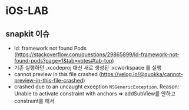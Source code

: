 # iOS-LAB

## snapkit 이슈
- ld: framework not found Pods (https://stackoverflow.com/questions/29865899/ld-framework-not-found-pods?page=1&tab=votes#tab-top)
-  기존 실행하던 .xcodeproj 대신 새로 생성된 .xcworkspace 를 실행
- cannot preview in this file crashed (https://velog.io/@quokka/cannot-preview-in-this-file-crashed)
- crashed due to an uncaught exception `NSGenericException`. Reason: Unable to activate constraint with anchors => addSubView를 안하고 constraint를 해서
